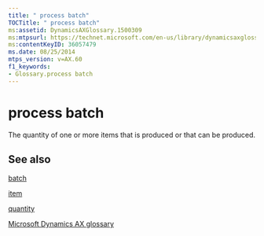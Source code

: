 ```yaml
---
title: " process batch"
TOCTitle: " process batch"
ms:assetid: DynamicsAXGlossary.1500309
ms:mtpsurl: https://technet.microsoft.com/en-us/library/dynamicsaxglossary.1500309(v=AX.60)
ms:contentKeyID: 36057479
ms.date: 08/25/2014
mtps_version: v=AX.60
f1_keywords:
- Glossary.process batch
---
```


# process batch

The quantity of one or more items that is produced or that can be produced.

## See also

[batch](batch.md)

[item](item.md)

[quantity](quantity.md)

[Microsoft Dynamics AX glossary](glossary/microsoft-dynamics-ax-glossary.md)

  


